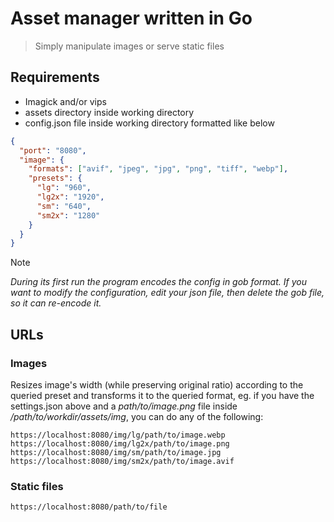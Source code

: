 # Asset manager written in Go

> Simply manipulate images or serve static files

## Requirements

 - Imagick and/or vips
 - assets directory inside working directory
 - config.json file inside working directory formatted like below

```json
{
  "port": "8080",
  "image": {
    "formats": ["avif", "jpeg", "jpg", "png", "tiff", "webp"],
    "presets": {
      "lg": "960",
      "lg2x": "1920",
      "sm": "640",
      "sm2x": "1280"
    }  
  }
}
```
> [!NOTE]
> *During its first run the program encodes the config in gob format. If you want to modify the configuration,
> edit your json file, then delete the gob file, so it can re-encode it.*

## URLs

### Images

Resizes image's width (while preserving original ratio) according to the queried preset and transforms it to
the queried format, eg. if you have the settings.json above and a *path/to/image.png* file inside
*/path/to/workdir/assets/img*, you can do any of the following:

```
https://localhost:8080/img/lg/path/to/image.webp
https://localhost:8080/img/lg2x/path/to/image.png
https://localhost:8080/img/sm/path/to/image.jpg
https://localhost:8080/img/sm2x/path/to/image.avif
```

### Static files

```
https://localhost:8080/path/to/file
```

